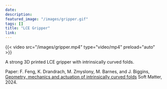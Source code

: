 ```yaml
---
date: 
description: 
featured_image: "/images/gripper.gif"
tags: []
title: "LCE Gripper"
link: 
---
```


{{< video src="/images/gripper.mp4" type="video/mp4" preload="auto" >}}

A strong 3D printed LCE gripper with intrinsically curved folds. 

Paper: F. Feng, K. Drandrach, M. Zmyslony, M. Barnes, and J. Biggins, [Geometry, mechanics and actuation
of intrinsically curved folds](https://pubs.rsc.org/en/content/articlelanding/2024/sm/d3sm01584j) Soft Matter, 2024.
